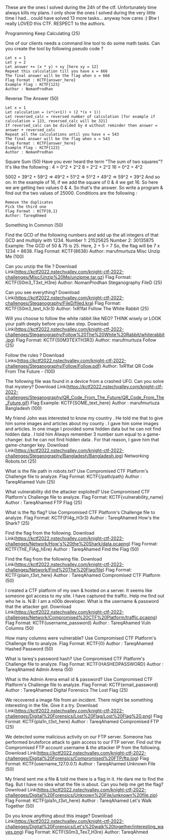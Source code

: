 These are the ones I solved during the 24h of the ctf. Unfortunately time always kills my plans. I only show the ones I solved during the very little time I had... could have solved 13 more tasks... anyway how cares :) Btw I really LOVED this CTF. RESPECT to the authors.



Programming
Keep Calculating (25)

One of our clients needs a command line tool to do some math tasks. Can you create the tool by following pseudo code ?

    Let x = 1
    Let y = 2
    Let answer += (x * y) + xy [here xy = 12]
    Repeat this calculation till you have x = 666
    The final answer will be the flag when x = 666
    Flag Format : KCTF{answer_here}
    Example Flag : KCTF{123}
    Author : NomanProdhan

Reverse The Answer (50)

    Let x = 1
    Let calculation = (x*(x+1)) + (2 *(x + 1))
    Let reversed_calc = reversed number of calculation [for example if calculation = 123, reversed_calc will be 321]
    If reversed_calc can be divided by 4 without reminder then answer = answer + reversed_calc
    Repeat all the calculations until you have x = 543
    The final answer will be the flag when x = 543
    Flag Format : KCTF{answer_here}
    Example Flag : KCTF{123}
    Author : NomanProdhan

Square Sum (50)
Have you ever heard the term "The sum of two squares"?
It's like the following :
4 = 0^2 + 2^2
8 = 2^2 + 2^2
16 = 0^2 + 4^2

5002 = 39^2 + 59^2 => 49^2 + 51^2 => 51^2 + 49^2 => 59^2 + 39^2
And so on. In the example of 16, if we add the square of 0 & 4 we get 16. So here we are getting two values 0 & 4. So that's the answer.
So write a program & find out the two values of 25000. Conditions are the following :

    Remove the duplicates
    Pick the third one
    Flag Format : KCTF{0,1}
    Author: TareqAhmed

Something In Common (50)

Find the GCD of the following numbers and add up the all integers of that GCD and multiply with 1234.
Number 1: 21525625
Number 2: 30135875
Example: The GCD of 50 & 75 is 25.
Here, 2 + 5 = 7
So, the flag will be 7 x 1234 = 8638.
Flag Format: KCTF{8638}
Author: marufmurtuza
Misc
Unzip Me (100)

Can you unzip the file ?
Download Link(https://kctf2022.nstechvalley.com/knight-ctf-2022-challenges/Misc/Unzip%20Me/unzipme.tar.gz)
Flag Format: KCTF{S0m3_T3xt_H3re}
Author: NomanProdhan
Steganography
FileD (25)

Can you see everything?
Download Link(https://kctf2022.nstechvalley.com/knight-ctf-2022-challenges/Steganography/FileD/filed.kra)
Flag Format: KCTF{S0m3_text_h3r3}
Author: 1xR1fat
Follow The White Rabbit (25)

Will you choose to follow the white rabbit like NEO? THINK wisely or LOOK your path deeply before you take step.
Download Link(https://kctf2022.nstechvalley.com/knight-ctf-2022-challenges/Steganography/Follow%20The%20White%20Rabbit/whiterabbit.jpg)
Flag Format: KCTF{S0M3TEXTH3R3}
Author: marufmurtuza
Follow (25)

Follow the rules ?
Download Links(https://kctf2022.nstechvalley.com/knight-ctf-2022-challenges/Steganography/Follow/Follow.pdf)
Author: 1xR1fat
QR Code From The Future - (100)

The following file was found in a device from a crashed UFO. Can you solve that mystery?
Download Link(https://kctf2022.nstechvalley.com/knight-ctf-2022-challenges/Steganography/QR_Code_From_The_Future/QR_Code_From_The_Future.gif)
Flag Example: KCTF{SOME_text_here}
Author : marufmurtuza
Bangladesh (100)

My friend John was interested to know my country . He told me that to give him some images and articles about my county . I gave him some images and articles. In one image I provided some hidden data but he can not find hidden data . I told him Always remember 3 number sum equal to a game-changer. but he can not find hidden data . For that reason, I gave him that game-changer key.
Download Link(https://kctf2022.nstechvalley.com/knight-ctf-2022-challenges/Steganography/Bangladesh/Bangladesh.jpg)
Networking
Robots.txt (25)

What is the file path in robots.txt?
Use Compromised CTF Platform's Challenge file to analyze.
Flag Format: KCTF{/path/path}
Author : TareqAhamed
Vuln (25)

What vulnerability did the attacker exploited?
Use Compromised CTF Platform's Challenge file to analyze.
Flag Format: KCTF{vulnerability_name}
Author : TareqAhamed
FTP Flag (25)

What is the ftp flag?
Use Compromised CTF Platform's Challenge file to analyze.
Flag Format: KCTF{Fl4g_H3r3}
Author : TareqAhamed
How's the Shark? (25)

Find the flag from the following.
Download Link(https://kctf2022.nstechvalley.com/knight-ctf-2022-challenges/Network/How's%20the%20Shark/data.pcapng)
Flag Format: KCTF{ThE_FlAg_hEre}
Author : TareqAhamed
Find the Flag (50)

Find the flag from the following file.
Download Link(https://kctf2022.nstechvalley.com/knight-ctf-2022-challenges/Network/Find%20The%20Flag/file)
Flag Format: KCTF{plain_t3xt_here}
Author : TareqAhamed
Compromised CTF Platform (50)

I created a CTF platform of my own & hosted on a server. It seems like someone got access to my site. I have captured the traffic. Help me find out who he is.
N.B: I am a n00b developer.
What is the username & password that the attacker got.
Download Link(https://kctf2022.nstechvalley.com/knight-ctf-2022-challenges/Network/Compromised%20CTF%20Platform/traffic.pcapng)
Flag Format: KCTF{username_password}
Author : TareqAhamed
Vuln Columns (50)

How many columns were vulnerable?
Use Compromised CTF Platform's Challenge file to analyze.
Flag Format: KCTF{0}
Author : TareqAhamed
Hashed Password (50)

What is tareq's password hash?
Use Compromised CTF Platform's Challenge file to analyze.
Flag Format: KCTF{HASHEDPASSWORD}
Author : TareqAhamed
Admin Arena (50)

What is the Admin Arena email id & password?
Use Compromised CTF Platform's Challenge file to analyze.
Flag Format: KCTF{email_password}
Author : TareqAhamed
Digital Forensics
The Lost Flag (25)

We recovered a image file from an incident. There might be something interesting in the file. Give it a try.
Download Link(https://kctf2022.nstechvalley.com/knight-ctf-2022-challenges/Digital%20Forensics/Lost%20Flag/Lost%20Flag%20.png)
Flag Format: KCTF{pla1n_t3xt_here}
Author : TareqAhamed
Compromised FTP (25)

We detected some malicious activity on our FTP server. Someone has performed bruteforce attack to gain access to our FTP server. Find out the Compromised FTP account username & the attacker IP from the following.
Download Link(https://kctf2022.nstechvalley.com/knight-ctf-2022-challenges/Digital%20Forensics/Compromised%20FTP/ftp.log)
Flag Format: KCTF{username_127.0.0.1}
Author : TareqAhamed
Unknown File (50)

My friend sent me a file & told me there is a flag in it. He dare me to find the flag. But I have no idea what the file is about. Can you help me get the flag?
Download Link(https://kctf2022.nstechvalley.com/knight-ctf-2022-challenges/Digital%20Forensics/Unknown%20File/unknown%20file.zip)
Flag Format: KCTF{pla1n_t3xt_here}
Author : TareqAhamed
Let's Walk Together (50)

Do you know anything about this image?
Download Link(https://kctf2022.nstechvalley.com/knight-ctf-2022-challenges/Digital%20Forensics/Let's%20walk%20together/interesting_waves.png)
Flag Format: KCTF{S0m3_Tex7_H3re}
Author: TareqAhmed
